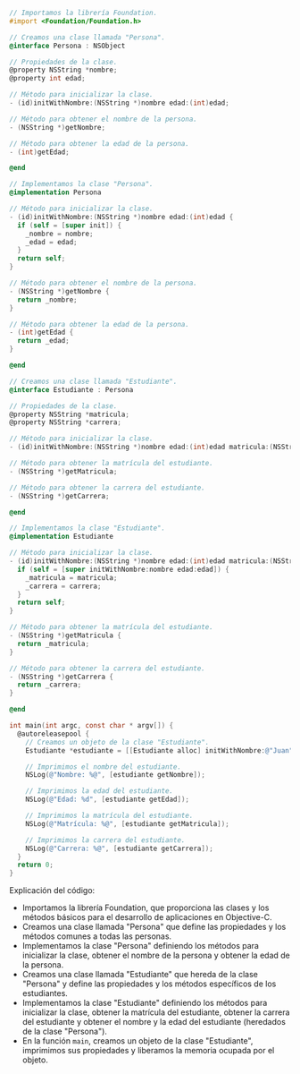 ```objective-c
// Importamos la librería Foundation.
#import <Foundation/Foundation.h>

// Creamos una clase llamada "Persona".
@interface Persona : NSObject

// Propiedades de la clase.
@property NSString *nombre;
@property int edad;

// Método para inicializar la clase.
- (id)initWithNombre:(NSString *)nombre edad:(int)edad;

// Método para obtener el nombre de la persona.
- (NSString *)getNombre;

// Método para obtener la edad de la persona.
- (int)getEdad;

@end

// Implementamos la clase "Persona".
@implementation Persona

// Método para inicializar la clase.
- (id)initWithNombre:(NSString *)nombre edad:(int)edad {
  if (self = [super init]) {
    _nombre = nombre;
    _edad = edad;
  }
  return self;
}

// Método para obtener el nombre de la persona.
- (NSString *)getNombre {
  return _nombre;
}

// Método para obtener la edad de la persona.
- (int)getEdad {
  return _edad;
}

@end

// Creamos una clase llamada "Estudiante".
@interface Estudiante : Persona

// Propiedades de la clase.
@property NSString *matricula;
@property NSString *carrera;

// Método para inicializar la clase.
- (id)initWithNombre:(NSString *)nombre edad:(int)edad matricula:(NSString *)matricula carrera:(NSString *)carrera;

// Método para obtener la matrícula del estudiante.
- (NSString *)getMatricula;

// Método para obtener la carrera del estudiante.
- (NSString *)getCarrera;

@end

// Implementamos la clase "Estudiante".
@implementation Estudiante

// Método para inicializar la clase.
- (id)initWithNombre:(NSString *)nombre edad:(int)edad matricula:(NSString *)matricula carrera:(NSString *)carrera {
  if (self = [super initWithNombre:nombre edad:edad]) {
    _matricula = matricula;
    _carrera = carrera;
  }
  return self;
}

// Método para obtener la matrícula del estudiante.
- (NSString *)getMatricula {
  return _matricula;
}

// Método para obtener la carrera del estudiante.
- (NSString *)getCarrera {
  return _carrera;
}

@end

int main(int argc, const char * argv[]) {
  @autoreleasepool {
    // Creamos un objeto de la clase "Estudiante".
    Estudiante *estudiante = [[Estudiante alloc] initWithNombre:@"Juan" edad:20 matricula:@"123456" carrera:@"Ingeniería en Informática"];

    // Imprimimos el nombre del estudiante.
    NSLog(@"Nombre: %@", [estudiante getNombre]);

    // Imprimimos la edad del estudiante.
    NSLog(@"Edad: %d", [estudiante getEdad]);

    // Imprimimos la matrícula del estudiante.
    NSLog(@"Matrícula: %@", [estudiante getMatricula]);

    // Imprimimos la carrera del estudiante.
    NSLog(@"Carrera: %@", [estudiante getCarrera]);
  }
  return 0;
}
```

Explicación del código:

* Importamos la librería Foundation, que proporciona las clases y los métodos básicos para el desarrollo de aplicaciones en Objective-C.
* Creamos una clase llamada "Persona" que define las propiedades y los métodos comunes a todas las personas.
* Implementamos la clase "Persona" definiendo los métodos para inicializar la clase, obtener el nombre de la persona y obtener la edad de la persona.
* Creamos una clase llamada "Estudiante" que hereda de la clase "Persona" y define las propiedades y los métodos específicos de los estudiantes.
* Implementamos la clase "Estudiante" definiendo los métodos para inicializar la clase, obtener la matrícula del estudiante, obtener la carrera del estudiante y obtener el nombre y la edad del estudiante (heredados de la clase "Persona").
* En la función `main`, creamos un objeto de la clase "Estudiante", imprimimos sus propiedades y liberamos la memoria ocupada por el objeto.